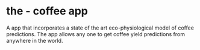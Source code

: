 # the - coffee app

A app that incorporates a state of the art eco-physiological model of coffee predictions. The app allows any one to get coffee yield predictions from anywhere
in the world.
